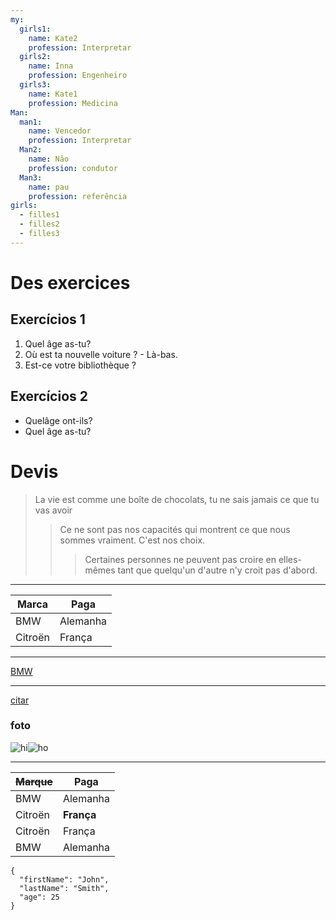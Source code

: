 ```yaml
---
my:
  girls1:
    name: Kate2
    profession: Interpretar
  girls2:
    name: Inna
    profession: Engenheiro
  girls3:
    name: Kate1
    profession: Medicina
Man:
  man1:
    name: Vencedor
    profession: Interpretar
  Man2:
    name: Não
    profession: condutor
  Man3:
    name: pau
    profession: referência
girls:
  - filles1
  - filles2
  - filles3
---
```


# Des exercices

## Exercícios 1

1. Quel âge as-tu?
2. Où est ta nouvelle voiture ? - Là-bas.
3. Est-ce votre bibliothèque ?

## Exercícios 2

- Quelâge ont-ils?
- Quel âge as-tu?

# Devis

> La vie est comme une boîte de chocolats, tu ne sais jamais ce que tu vas avoir
>
> > Ce ne sont pas nos capacités qui montrent ce que nous sommes vraiment. C'est nos choix.
> >
> > > Certaines personnes ne peuvent pas croire en elles-mêmes tant que quelqu'un d'autre n'y croit pas d'abord.

---

Marca | Paga
--- | ---
BMW | Alemanha
Citroën | França

---

[BMW](https://autoidea.by/)

---

[citar](https://www.citroen.by/)

### foto

![hi](https://drive.google.com/file/d/1DOGDrudAldfgJeLKgOGoblgRM0CcIjv_/view?usp=sharing "c'est l'infobulle")![ho](https://drive.google.com/file/d/192JoAyqDkddY_35FYzuDgaItdI2U_6gm/view?usp=sharing)

---

~~Marque~~ | Paga
--- | ---
BMW | Alemanha
Citroën | **França**
Citroën | França
BMW | Alemanha

```
{
  "firstName": "John",
  "lastName": "Smith",
  "age": 25
}
```
